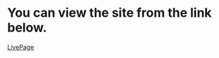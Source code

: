 # You can view the site from the link below.

<a href='https://weathersearchh.herokuapp.com/'>LivePage</a>
